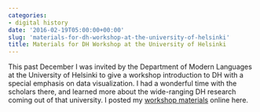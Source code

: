 ```yaml
---
categories:
- digital history
date: '2016-02-19T05:00:00+00:00'
slug: 'materials-for-dh-workshop-at-the-university-of-helsinki'
title: Materials for DH Workshop at the University of Helsinki
---
```


This past December I was invited by the Department of Modern Languages at the University of Helsinki to give a workshop introduction to DH with a special emphasis on data visualization. I had a wonderful time with the scholars there, and learned more about the wide-ranging DH research coming out of that university. I posted my [workshop materials](http://lincolnmullen.com/projects/helsinki-workshop/) online here.
